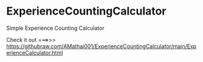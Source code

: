 # ExperienceCountingCalculator
Simple Experience Counting Calculator

Check it out ===>>> https://githubraw.com/AMathai001/ExperienceCountingCalculator/main/ExperienceCalculator.html

